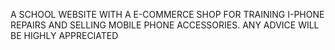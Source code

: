 A SCHOOL WEBSITE WITH A E-COMMERCE SHOP FOR TRAINING I-PHONE REPAIRS AND SELLING MOBILE PHONE ACCESSORIES. ANY ADVICE WILL BE HIGHLY APPRECIATED
